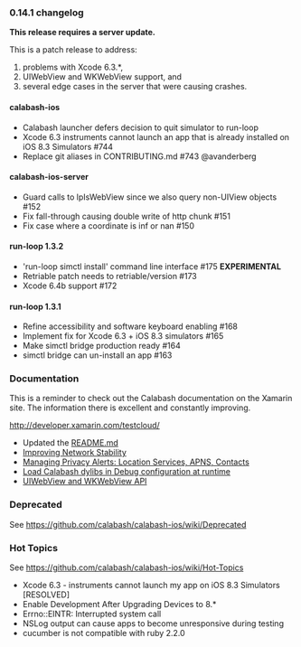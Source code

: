 ### 0.14.1 changelog

**This release requires a server update.**

This is a patch release to address:

1. problems with Xcode 6.3.*,
2. UIWebView and WKWebView support, and
3. several edge cases in the server that were causing crashes.

#### calabash-ios

* Calabash launcher defers decision to quit simulator to run-loop
* Xcode 6.3 instruments cannot launch an app that is already installed on iOS 8.3 Simulators #744
* Replace git aliases in CONTRIBUTING.md #743 @avanderberg

#### calabash-ios-server

* Guard calls to lpIsWebView since we also query non-UIView objects #152
* Fix fall-through causing double write of http chunk #151
* Fix case where a coordinate is inf or nan #150

#### run-loop 1.3.2

* 'run-loop simctl install' command line interface #175 **EXPERIMENTAL**
* Retriable patch needs to retriable/version #173
* Xcode 6.4b support #172

#### run-loop 1.3.1

* Refine accessibility and software keyboard enabling #168
* Implement fix for Xcode 6.3 + iOS 8.3 simulators #165
* Make simctl bridge production ready #164
* simctl bridge can un-install an app #163

### Documentation

This is a reminder to check out the Calabash documentation on the Xamarin site.  The information there is excellent and constantly improving.

http://developer.xamarin.com/testcloud/

* Updated the [README.md](../README.md)
* [Improving Network Stability](https://github.com/calabash/calabash-ios/wiki/Improving-Network-Stability)
* [Managing Privacy Alerts: Location Services, APNS, Contacts](https://github.com/calabash/calabash-ios/wiki/Managing-Privacy-Alerts%3A--Location-Services%2C-APNS%2C-Contacts)
* [Load Calabash dylibs in Debug configuration at runtime](https://github.com/calabash/ios-smoke-test-app/pull/17)
* [UIWebView and WKWebView API](https://github.com/calabash/calabash-ios/wiki/06-WebView-Support)

### Deprecated

See https://github.com/calabash/calabash-ios/wiki/Deprecated

### Hot Topics

See https://github.com/calabash/calabash-ios/wiki/Hot-Topics

* Xcode 6.3 - instruments cannot launch my app on iOS 8.3 Simulators [RESOLVED]
* Enable Development After Upgrading Devices to 8.\*
* Errno::EINTR: Interrupted system call
* NSLog output can cause apps to become unresponsive during testing
* cucumber is not compatible with ruby 2.2.0
